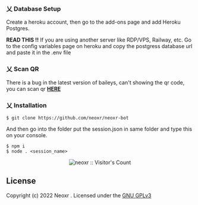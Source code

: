 ### 乂  Database Setup

Create a heroku account, then go to the add-ons page and add Heroku Postgres. 

<b>READ THIS !!</b> If you are using another server like RDP/VPS, Railway, etc. Go to the config variables page on heroku and copy the postgress database url and paste it in the .env file

### 乂  Scan QR

There is a bug in the latest version of baileys, can't showing the qr code, you can scan qr <b>[HERE](https://replit.com/@wildanizzudin/qr?embed=true)</b>

### 乂  Installation

```
$ git clone https://github.com/neoxr/neoxr-bot
```

And then go into the folder put the session.json in same folder and type this on your console.
```
$ npm i
$ node . <session_name>
```

<p align="center"><img src="https://profile-counter.glitch.me/{neoxr}/count.svg" alt="neoxr :: Visitor's Count" /></p>

## License
Copyright (c) 2022 Neoxr . Licensed under the [GNU GPLv3](https://github.com/neoxr/neoxr-bot/blob/master/LICENSE)